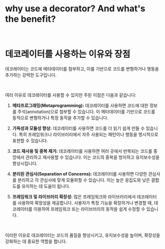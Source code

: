 # why use a decorator? And what's the benefit?


​		

# 데코레이터를 사용하는 이유와 장점

데코레이터는 코드에 메타데이터를 첨부하고, 이를 기반으로 코드를 변형하거나 행동을 추가하는 강력한 도구입니다. 

​	

여러 이유로 데코레이터를 사용할 수 있지만 주된 이점은 다음과 같습니다:

1. **메타프로그래밍(Metaprogramming):** 데코레이터를 사용하면 코드에 대한 정보를 주석(annotation)으로 첨부할 수 있습니다. 이 메타데이터를 기반으로 코드를 동적으로 변형하거나 특정 동작을 추가할 수 있습니다.

2. **가독성과 모듈성 향상:** 데코레이터를 사용하면 코드를 더 읽기 쉽게 만들 수 있습니다. 특히 프레임워크나 라이브러리에서 자주 사용되는 패턴이나 행동을 명시적으로 표현할 수 있습니다.

3. **코드 재사용 및 중복 제거:** 데코레이터를 사용하면 여러 곳에서 반복되는 코드를 중앙에서 관리하고 재사용할 수 있습니다. 이는 코드의 중복을 방지하고 유지보수성을 향상시킵니다.

4. **분리된 관심사(Separation of Concerns):** 데코레이터를 사용하면 다양한 관심사를 분리하고 각 관심사에 맞게 모듈화할 수 있습니다. 이는 높은 응집도와 낮은 결합도를 유지하는 데 도움이 됩니다.

5. **프레임워크 및 라이브러리 확장성:** 많은 프레임워크와 라이브러리에서 데코레이터를 사용하여 확장성을 제공합니다. 사용자가 특정 기능을 확장하거나 변경할 때, 데코레이터를 이용하여 프레임워크 또는 라이브러리의 동작을 쉽게 수정할 수 있습니다.

   ​	

이러한 이유로 데코레이터는 코드의 품질을 향상시키고, 유지보수성을 높이며, 확장성을 강화하는 데 중요한 역할을 합니다.

​	

​	

​	

​	


